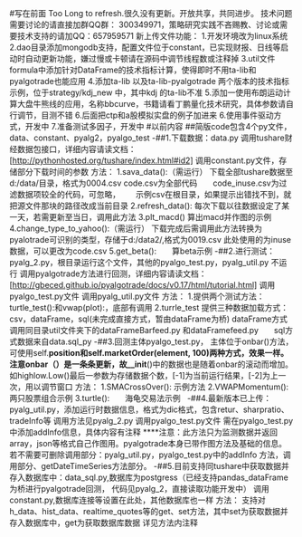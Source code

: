 #写在前面
Too Long to refresh.很久没有更新。开放共享，共同进步。
技术问题需要讨论的请直接加群QQ群： 300349971，策略研究实践不吝赐教、讨论或需要技术支持的请加QQ：657959571
新上传文件功能：
1.开发环境改为linux系统
2.dao目录添加mongodb支持，配置文件位于constant，已实现财报、日线等启动时自动更新功能，嫌过慢或卡顿请在源码中调节线程数或注释掉
3.util文件formula中添加针对DataFrame的技术指标计算，使得即时不用ta-lib和pyalgotrade也能应用
4.添加ta-lib 以及ta-lib-pyalgotrade 两个版本的技术指标示例，位于strategy/kdj_new 中，其中kdj 的ta-lib不准
5.添加一使用布朗运动计算大盘牛熊线的应用，名称bbcurve，书籍请看丁鹏量化技术研究，具体参数请自行调节，目测不错
6.后面把ctp和a股模拟实盘的例子加进来
6.使用事件驱动方式，开发中
7.准备测试多因子，开发中
#以前内容
##简版code包含4个py文件，data、constant、pyalg2，pyalgo_test
-##1.下载数据：data.py
  调用tushare财经数据包接口，详细内容请读文档：[http://pythonhosted.org/tushare/index.html#id2]
  调用constant.py文件，存储部分下载时间的参数
  方法：
      1.sava_data():（需运行）
        下载全部tushare数据至d:/data/目录，格式为0004.csv
        code.csv为全部代码
        code_inuse.csv为过滤数据项较全的代码，可忽略，
       示例csv在根目录，如果提示出错找不到，就把源文件那块的路径改成当前目录
  2.refresh_data():
         每次下载以往数据设定了某一天，若需更新至当日，调用此方法
      3.plt_macd()
         算出macd并作图的示例
      4.change_type_to_yahoo():（需运行）
         下载完成后需调用此方法转换为pyalotrade可识别的类型，存储于d:/data2/,格式为0019.csv
         此处使用的为inuse数据，可以更改为code.csv
      5.get_beta():
        算beta示例
-##2.进行测试：pyalg_2.py，根目录运行这个文件，其他的pyalgo_test.py，pyalg_util.py 不运行
  调用pyalgotrade方法进行回测，详细内容请读文档：[http://gbeced.github.io/pyalgotrade/docs/v0.17/html/tutorial.html]
  调用pyalgo_test.py文件
  调用pyalg_util.py文件
  方法：
      1.提供两个测试方法： turtle_test():和vwap(plot):，底部有调用
      2.turrle_test 提供三种数据加载方式：csv，dataFrame，sql(未完成直接方式，暂由dataFrame为桥)
        dataFrame方式调用同目录util文件夹下的dataFrameBarfeed.py 和dataFramefeed.py
        sql方式数据来自data.sql_py
-##3.回测主体pyalgo_test.py，
    主体位于onbar()方法，可使用self.__position和self.marketOrder(element, 100)两种方式，效果一样。
    注意onbar（）是一条条更新，故__init__()中的数据也是随着onbar的滚动而增加。
    如highlow.Low()最后一参数为存储数据个数，[-1]为当前运行结果，[-2]为上一次，用以调节窗口
  方法：
      1.SMACrossOver():
        示例方法
      2.VWAPMomentum():
        两只股票组合示例
      3.turtle():
        海龟交易法示例  
-##4.最新版本已上传：pyalg_util.py，添加运行时数据信息，格式为dic格式，包含retur、sharpratio、tradeInfo等
    调用方法见pyalg_2.py
    调用pyalgo_test.py文件
    需在pyalgo_test.py中添加addInfo信息，具体内容有注释
    ****注意：此方法只为监测数据并返回array，json等格式自己作图用。pyalgotrade本身已带作图方法及基础的信息。
    若不需要可删除调用部分：pyalg_util.py，pyalgo_test.py中的addInfo 方法，调用部分、getDateTimeSeries方法部分。
-##5.目前支持同tushare中获取数据并存入数据库中：data_sql.py,数据库为postgress（已经支持pandas_dataFrame为桥进行pyalgotrade回测，
    代码见pyalg_2，直接读取功能开发中）
    调用constant.py,数据库连接等设置在此处，其他数据库也一样
    方法：
        支持对h_data、hist_data、realtime_quotes等的get、set方法，其中set为获取数据并存入数据库中，get为获取数据库数据
        详见方法内注释

      
